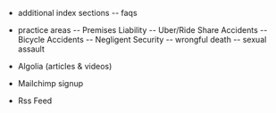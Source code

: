 - additional index sections
-- faqs

- practice areas
-- Premises Liability
-- Uber/Ride Share Accidents
-- Bicycle Accidents
-- Negligent Security
-- wrongful death
-- sexual assault

- Algolia (articles & videos)
- Mailchimp signup
- Rss Feed
